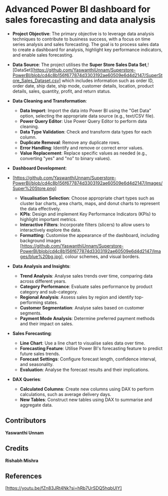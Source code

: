 # Advanced Power BI dashboard for sales forecasting and data analysis

*   **Project Objective**: The primary objective is to leverage data analysis techniques to contribute to business success, with a focus on time series analysis and sales forecasting. The goal is to process sales data to create a dashboard for analysis, highlight key performance indicators, and enable sales forecasting.
*   **Data Source**: The project utilises the **Super Store Sales Data Set**,![DataSet][https://github.com/YaswanthiUnnam/Superstore-PowerBI/blob/cd4c8b156f677874d3303192ae60509e6d4d2147/SuperStore_Sales_Dataset.csv] which includes information such as order ID, order date, ship date, ship mode, customer details, location, product details, sales, quantity, profit, and return status.
  
*   **Data Cleaning and Transformation**:
    *   **Data Import**: Import the data into Power BI using the "Get Data" option, selecting the appropriate data source (e.g., text/CSV file).
    *   **Power Query Editor**: Use Power Query Editor to perform data cleaning.
    *   **Data Type Validation**: Check and transform data types for each column.
    *   **Duplicate Removal**: Remove any duplicate rows.
    *   **Error Handling**: Identify and remove or correct error values.
    *   **Value Replacement**: Replace specific values as needed (e.g., converting "yes" and "no" to binary values).
      
*   **Dashboard Development**:
*   [https://github.com/YaswanthiUnnam/Superstore-PowerBI/blob/cd4c8b156f677874d3303192ae60509e6d4d2147/Images/Super%20Store.png]
    *   **Visualisation Selection**: Choose appropriate chart types such as cluster bar charts, area charts, maps, and donut charts to represent the data effectively.
    *   **KPIs**: Design and implement Key Performance Indicators (KPIs) to highlight important metrics.
    *   **Interactive Filters**: Incorporate filters (slicers) to allow users to interactively explore the data.
    *   **Formatting**: Customise the appearance of the dashboard, including background images [https://github.com/YaswanthiUnnam/Superstore-PowerBI/blob/cd4c8b156f677874d3303192ae60509e6d4d2147/Images/blue%20bg.jpg], colour schemes, and visual borders.
      
*   **Data Analysis and Insights**:
    *   **Trend Analysis**: Analyse sales trends over time, comparing data across different years.
    *   **Category Performance**: Evaluate sales performance by product category and sub-category.
    *   **Regional Analysis**: Assess sales by region and identify top-performing states.
    *   **Customer Segmentation**: Analyse sales based on customer segments.
    *   **Payment Mode Analysis**: Determine preferred payment methods and their impact on sales.
      
*   **Sales Forecasting**:
    *   **Line Chart**: Use a line chart to visualise sales data over time.
    *   **Forecasting Feature**: Utilise Power BI's forecasting feature to predict future sales trends.
    *   **Forecast Settings**: Configure forecast length, confidence interval, and seasonality.
    *   **Evaluation**: Analyse the forecast results and their implications.
      
*   **DAX Queries**:
    *   **Calculated Columns**: Create new columns using DAX to perform calculations, such as average delivery days.
    *   **New Tables**: Construct new tables using DAX to summarise and aggregate data.

## Contributors
**Yaswanthi Unnam**

## Credits
<strong>Rishabh Mishra</strong>

## References
[https://youtu.be/fZn83JRt4Nk?si=hRb7UrSDQ5hqbUIY]

